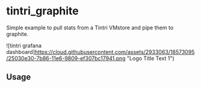 # tintri_graphite
Simple example to pull stats from a Tintri VMstore and pipe them to graphite.

![tintri grafana dashboard]https://cloud.githubusercontent.com/assets/2933063/18573095/25030e30-7b86-11e6-9809-ef307bc17941.png "Logo Title Text 1")

## Usage
